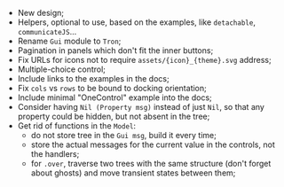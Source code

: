 * New design;
* Helpers, optional to use, based on the examples, like `detachable`, `communicateJS`...
* Rename `Gui` module to `Tron`;
* Pagination in panels which don't fit the inner buttons;
* Fix URLs for icons not to require `assets/{icon}_{theme}.svg` address;
* Multiple-choice control;
* Include links to the examples in the docs;
* Fix `cols` vs `rows` to be bound to docking orientation;
* Include minimal "OneControl" example into the docs;
* Consider having `Nil (Property msg)` instead of just `Nil`, so that any property could be hidden, but not absent in the tree;
* Get rid of functions in the `Model`:
    * do not store tree in the `Gui msg`, build it every time;
    * store the actual messages for the current value in the controls, not the handlers;
    * for `.over`, traverse two trees with the same structure (don't forget about ghosts) and move transient states between them;
